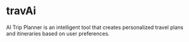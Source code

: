 # travAi
AI Trip Planner is an intelligent tool that creates personalized travel plans and itineraries based on user preferences.
